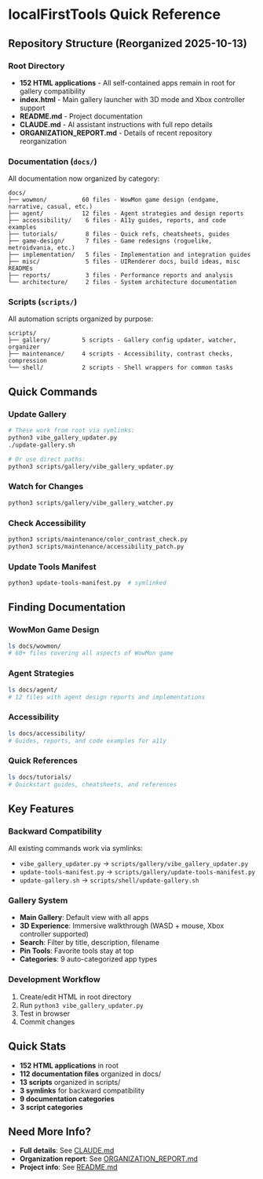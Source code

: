# localFirstTools Quick Reference

## Repository Structure (Reorganized 2025-10-13)

### Root Directory
- **152 HTML applications** - All self-contained apps remain in root for gallery compatibility
- **index.html** - Main gallery launcher with 3D mode and Xbox controller support
- **README.md** - Project documentation
- **CLAUDE.md** - AI assistant instructions with full repo details
- **ORGANIZATION_REPORT.md** - Details of recent repository reorganization

### Documentation (`docs/`)
All documentation now organized by category:

```
docs/
├── wowmon/          60 files - WowMon game design (endgame, narrative, casual, etc.)
├── agent/           12 files - Agent strategies and design reports
├── accessibility/    6 files - A11y guides, reports, and code examples
├── tutorials/        8 files - Quick refs, cheatsheets, guides
├── game-design/      7 files - Game redesigns (roguelike, metroidvania, etc.)
├── implementation/   5 files - Implementation and integration guides
├── misc/             5 files - UIRenderer docs, build ideas, misc READMEs
├── reports/          3 files - Performance reports and analysis
└── architecture/     2 files - System architecture documentation
```

### Scripts (`scripts/`)
All automation scripts organized by purpose:

```
scripts/
├── gallery/         5 scripts - Gallery config updater, watcher, organizer
├── maintenance/     4 scripts - Accessibility, contrast checks, compression
└── shell/           2 scripts - Shell wrappers for common tasks
```

## Quick Commands

### Update Gallery
```bash
# These work from root via symlinks:
python3 vibe_gallery_updater.py
./update-gallery.sh

# Or use direct paths:
python3 scripts/gallery/vibe_gallery_updater.py
```

### Watch for Changes
```bash
python3 scripts/gallery/vibe_gallery_watcher.py
```

### Check Accessibility
```bash
python3 scripts/maintenance/color_contrast_check.py
python3 scripts/maintenance/accessibility_patch.py
```

### Update Tools Manifest
```bash
python3 update-tools-manifest.py  # symlinked
```

## Finding Documentation

### WowMon Game Design
```bash
ls docs/wowmon/
# 60+ files covering all aspects of WowMon game
```

### Agent Strategies
```bash
ls docs/agent/
# 12 files with agent design reports and implementations
```

### Accessibility
```bash
ls docs/accessibility/
# Guides, reports, and code examples for a11y
```

### Quick References
```bash
ls docs/tutorials/
# Quickstart guides, cheatsheets, and references
```

## Key Features

### Backward Compatibility
All existing commands work via symlinks:
- `vibe_gallery_updater.py` → `scripts/gallery/vibe_gallery_updater.py`
- `update-tools-manifest.py` → `scripts/gallery/update-tools-manifest.py`
- `update-gallery.sh` → `scripts/shell/update-gallery.sh`

### Gallery System
- **Main Gallery**: Default view with all apps
- **3D Experience**: Immersive walkthrough (WASD + mouse, Xbox controller supported)
- **Search**: Filter by title, description, filename
- **Pin Tools**: Favorite tools stay at top
- **Categories**: 9 auto-categorized app types

### Development Workflow
1. Create/edit HTML in root directory
2. Run `python3 vibe_gallery_updater.py`
3. Test in browser
4. Commit changes

## Quick Stats

- **152 HTML applications** in root
- **112 documentation files** organized in docs/
- **13 scripts** organized in scripts/
- **3 symlinks** for backward compatibility
- **9 documentation categories**
- **3 script categories**

## Need More Info?

- **Full details**: See [CLAUDE.md](/Users/kodyw/Documents/GitHub/localFirstTools3/CLAUDE.md)
- **Organization report**: See [ORGANIZATION_REPORT.md](/Users/kodyw/Documents/GitHub/localFirstTools3/ORGANIZATION_REPORT.md)
- **Project info**: See [README.md](/Users/kodyw/Documents/GitHub/localFirstTools3/README.md)

